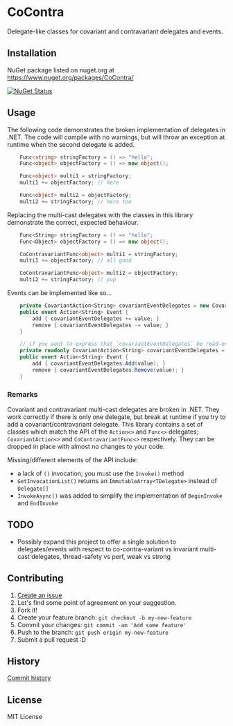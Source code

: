 # CoContra

Delegate-like classes for covariant and contravariant delegates and events.

## Installation

NuGet package listed on nuget.org at https://www.nuget.org/packages/CoContra/

[![NuGet Status](http://img.shields.io/nuget/v/CoContra.svg?style=flat)](https://www.nuget.org/packages/CoContra/)

## Usage

The following code demonstrates the broken implementation of delegates in .NET. The code will compile with no warnings, but will throw an exception at runtime when the second delegate is added.

```csharp
	Func<string> stringFactory = () => "hello";
	Func<object> objectFactory = () => new object();

	Func<object> multi1 = stringFactory;
	multi1 += objectFactory; // here

	Func<object> multi2 = objectFactory;
	multi2 += stringFactory; // here too
```

Replacing the multi-cast delegates with the classes in this library demonstrate the correct, expected behaviour.

```csharp
	Func<String> stringFactory = () => "hello";
	Func<Object> objectFactory = () => new object();

	CoContravariantFunc<object> multi1 = stringFactory;
	multi1 += objectFactory; // all good

	CoContravariantFunc<object> multi2 = objectFactory;
	multi2 += stringFactory; // yup
```

Events can be implemented like so...

```csharp
	private CovariantAction<String> covariantEventDelegates = new CovariantAction<String>();
	public event Action<String> Event {
		add { covariantEventDelegates += value; }
		remove { covariantEventDelegates -= value; }
	}

	// if you want to express that `covariantEventDelegates` be read-only, you must use `Add` and `Remove` since the operator overloading in the example immediately above requires write access to the field
	private readonly CovariantAction<String> covariantEventDelegates = new CovariantAction<String>();
	public event Action<String> Event {
		add { covariantEventDelegates.Add(value); }
		remove { covariantEventDelegates.Remove(value); }
	}
```

### Remarks

Covariant and contravariant multi-cast delegates are broken in .NET. They work correctly if there is only one delegate, but break at runtime if you try to add a covariant/contravariant delegate. This library contains a set of classes which match the API of the `Action<>` and `Func<>` delegates; `CovariantAction<>` and `CoContravariantFunc<>` respectively. They can be dropped in place with almost no changes to your code.

Missing/different elements of the API include:

- a lack of `()` invocation; you must use the `Invoke()` method
- `GetInvocationList()` returns an `ImmutableArray<TDelegate>` instead of `Delegate[]`
- `InvokeAsync()` was added to simplify the implementation of `BeginInvoke` and `EndInvoke`

## TODO

- Possibly expand this project to offer a single solution to delegates/events with respect to co-contra-variant vs invariant multi-cast delegates, thread-safety vs perf, weak vs strong

## Contributing

1. [Create an issue](https://github.com/NickStrupat/CoContra/issues/new)
2. Let's find some point of agreement on your suggestion.
3. Fork it!
4. Create your feature branch: `git checkout -b my-new-feature`
5. Commit your changes: `git commit -am 'Add some feature'`
6. Push to the branch: `git push origin my-new-feature`
7. Submit a pull request :D

## History

[Commit history](https://github.com/NickStrupat/CoContra/commits/master)

## License

MIT License